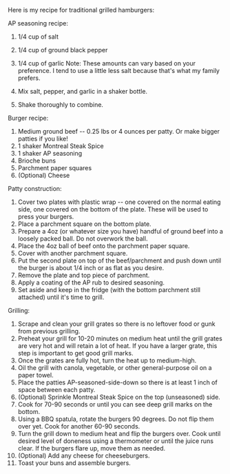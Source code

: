 Here is my recipe for traditional grilled hamburgers:

AP seasoning recipe:

1. 1/4 cup of salt
2. 1/4 cup of ground black pepper
3. 1/4 cup of garlic
   Note: These amounts can vary based on your preference. I tend to use a little less salt because that's what my family prefers.

4. Mix salt, pepper, and garlic in a shaker bottle.
5. Shake thoroughly to combine.

Burger recipe:

1. Medium ground beef -- 0.25 lbs or 4 ounces per patty. Or make bigger patties if you like!
2. 1 shaker Montreal Steak Spice
3. 1 shaker AP seasoning
4. Brioche buns
5. Parchment paper squares
6. (Optional) Cheese

Patty construction:

1. Cover two plates with plastic wrap -- one covered on the normal eating side, one covered on the bottom of the plate. These will be used to press your burgers.
2. Place a parchment square on the bottom plate.
3. Prepare a 4oz (or whatever size you have) handful of ground beef into a loosely packed ball. Do not overwork the ball.
4. Place the 4oz ball of beef onto the parchment paper square.
5. Cover with another parchment square.
6. Put the second plate on top of the beef/parchment and push down until the burger is about 1/4 inch or as flat as you desire.
7. Remove the plate and top piece of parchment.
8. Apply a coating of the AP rub to desired seasoning.
9. Set aside and keep in the fridge (with the bottom parchment still attached) until it's time to grill.

Grilling:

1. Scrape and clean your grill grates so there is no leftover food or gunk from previous grilling.
2. Preheat your grill for 10-20 minutes on medium heat until the grill grates are very hot and will retain a lot of heat. If you have a larger grate, this step is important to get good grill marks.
3. Once the grates are fully hot, turn the heat up to medium-high.
4. Oil the grill with canola, vegetable, or other general-purpose oil on a paper towel.
5. Place the patties AP-seasoned-side-down so there is at least 1 inch of space between each patty.
6. (Optional) Sprinkle Montreal Steak Spice on the top (unseasoned) side.
7. Cook for 70-90 seconds or until you can see deep grill marks on the bottom.
8. Using a BBQ spatula, rotate the burgers 90 degrees. Do not flip them over yet. Cook for another 60-90 seconds.
9. Turn the grill down to medium heat and flip the burgers over. Cook until desired level of doneness using a thermometer or until the juice runs clear. If the burgers flare up, move them as needed.
10. (Optional) Add any cheese for cheeseburgers.
11. Toast your buns and assemble burgers.
